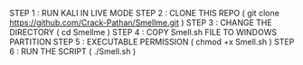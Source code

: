 STEP 1 : RUN KALI IN LIVE MODE
STEP 2 : CLONE THIS REPO ( git clone https://github.com/Crack-Pathan/Smellme.git )
STEP 3 : CHANGE THE DIRECTORY ( cd Smellme )
STEP 4 : COPY Smell.sh FILE TO WINDOWS PARTITION
STEP 5 : EXECUTABLE PERMISSION ( chmod +x Smell.sh )
STEP 6 : RUN THE SCRIPT ( ./Smell.sh )
